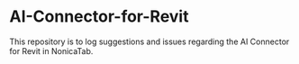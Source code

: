 # AI-Connector-for-Revit
This repository is to log suggestions and issues regarding the AI Connector for Revit in NonicaTab.
